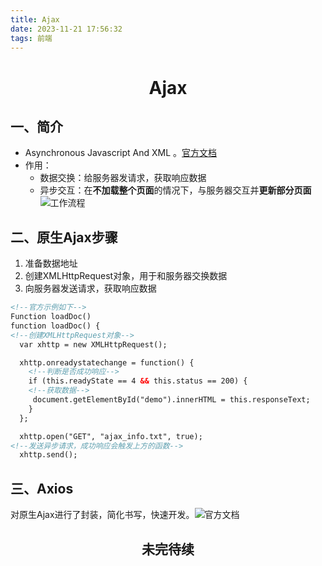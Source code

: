 ```yaml
---
title: Ajax
date: 2023-11-21 17:56:32
tags: 前端
---
```

# <center>Ajax
## 一、简介
- Asynchronous Javascript And XML 。[官方文档](https://www.w3school.com.cn/js/js_ajax_intro.asp)
- 作用：
    - 数据交换：给服务器发请求，获取响应数据
    - 异步交互：在**不加载整个页面**的情况下，与服务器交互并**更新部分页面**
![工作流程](https://www.w3school.com.cn/i/ajax.gif)
## 二、原生Ajax步骤
1. 准备数据地址
2. 创建XMLHttpRequest对象，用于和服务器交换数据
3. 向服务器发送请求，获取响应数据
```html
<!--官方示例如下-->
Function loadDoc()
function loadDoc() {
<!--创建XMLHttpRequest对象-->
  var xhttp = new XMLHttpRequest();

  xhttp.onreadystatechange = function() {
    <!--判断是否成功响应-->
    if (this.readyState == 4 && this.status == 200) {
    <!--获取数据-->
     document.getElementById("demo").innerHTML = this.responseText;
    }
  };

  xhttp.open("GET", "ajax_info.txt", true);
<!--发送异步请求，成功响应会触发上方的函数-->
  xhttp.send();
```
## 三、Axios
对原生Ajax进行了封装，简化书写，快速开发。![官方文档](https://www.axios-http.cn/docs/intro)

## <center>未完待续